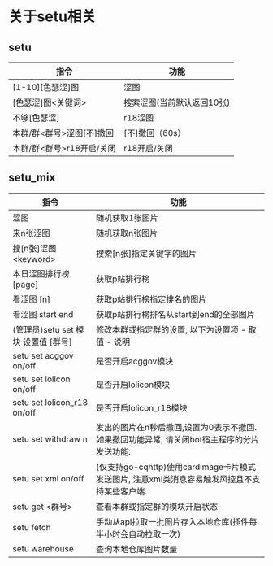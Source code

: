 # 关于setu相关

## setu

| 指令 | 功能 |
| - | - |
| [1-10][色瑟涩]图 | 涩图 |
| [色瑟涩]图\<关键词> | 搜索涩图(当前默认返回10张) |
| 不够[色瑟涩] | r18涩图 |
| 本群/群\<群号>涩图[不]撤回 | [不]撤回（60s） |
| 本群/群\<群号>r18开启/关闭 | r18开启/关闭 |

## setu_mix

| 指令 | 功能 |
| - | - |
| 涩图 | 随机获取1张图片 |
| 来n张涩图 | 随机获取n张图片 |
| 搜[n张]涩图 \<keyword> | 搜索[n张]指定关键字的图片 |
| 本日涩图排行榜 [page] | 获取p站排行榜 |
| 看涩图 [n] | 获取p站排行榜指定排名的图片 |
| 看涩图 start end | 获取p站排行榜排名从start到end的全部图片 |
| (管理员)setu set 模块 设置值 [群号] | 修改本群或指定群的设置, 以下为设置项 - 取值 - 说明 |
| setu set acggov on/off | 是否开启acggov模块 |
| setu set lolicon on/off | 是否开启lolicon模块 |
| setu set lolicon_r18 on/off | 是否开启lolicon_r18模块 |
| setu set withdraw n | 发出的图片在n秒后撤回,设置为0表示不撤回. 如果撤回功能异常, 请关闭bot宿主程序的分片发送功能. |
| setu set xml on/off | (仅支持go-cqhttp)使用cardimage卡片模式发送图片, 注意xml类消息容易触发风控且不支持某些客户端. |
| setu get \<群号> | 查看本群或指定群的模块开启状态 |
| setu fetch | 手动从api拉取一批图片存入本地仓库(插件每半小时会自动拉取一次) |
| setu warehouse | 查询本地仓库图片数量 |
